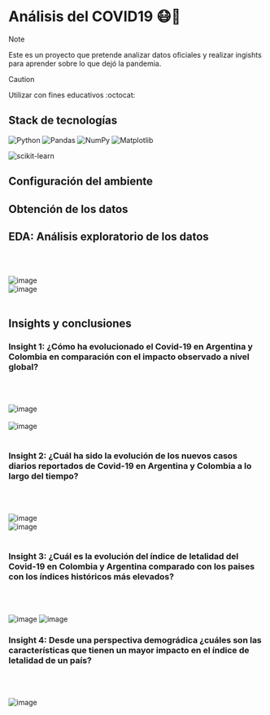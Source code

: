 <h1>Análisis del COVID19 😷🦠</h1>

> [!NOTE]
> Este es un proyecto que pretende analizar datos oficiales y realizar ingishts para aprender sobre lo que dejó la pandemia. <br>

> [!CAUTION]
> Utilizar con fines educativos :octocat:


<h2>Stack de tecnologías</h2>

![Python](https://img.shields.io/badge/python-3670A0?style=for-the-badge&logo=python&logoColor=ffdd54) ![Pandas](https://img.shields.io/badge/pandas-%23150458.svg?style=for-the-badge&logo=pandas&logoColor=white) ![NumPy](https://img.shields.io/badge/numpy-%23013243.svg?style=for-the-badge&logo=numpy&logoColor=white) ![Matplotlib](https://img.shields.io/badge/Matplotlib-%23ffffff.svg?style=for-the-badge&logo=Matplotlib&logoColor=black)

![scikit-learn](https://img.shields.io/badge/scikit--learn-%23F7931E.svg?style=for-the-badge&logo=scikit-learn&logoColor=white)




<h2>Configuración del ambiente</h2>

<h2>Obtención de los datos</h2>

<h2>EDA: Análisis exploratorio de los datos</h2><br><br>

![image](https://github.com/pabloing93/covid19-analysis/assets/32267303/acd4496c-59d7-4486-b82c-eb26960df379)
<br>
![image](https://github.com/pabloing93/covid19-analysis/assets/32267303/2b78f6d1-ebc5-4fd4-93f3-fe01faa5d568)
<br><br>

<h2>Insights y conclusiones</h2>
<h3>Insight 1: ¿Cómo ha evolucionado el Covid-19 en Argentina y Colombia en comparación con el impacto observado a nivel global? </h3><br><br>

![image](https://github.com/pabloing93/covid19-analysis/assets/32267303/9d02f9df-8a65-49cb-b0ae-3a6831e6fd40)<br><br>
![image](https://github.com/pabloing93/covid19-analysis/assets/32267303/4d28ebed-5cfd-4c25-9676-e6584a51ad5d)
<br><br>
<h3>Insight 2: ¿Cuál ha sido la evolución de los nuevos casos diarios reportados de Covid-19 en Argentina y Colombia a lo largo del tiempo?</h3><br><br>

![image](https://github.com/pabloing93/covid19-analysis/assets/32267303/6b87a9c2-1885-4455-af0a-2b5e00bfbe1a)<br>
![image](https://github.com/pabloing93/covid19-analysis/assets/32267303/96cb908f-3d7c-400f-b1c2-3f0251e0a48d)<br><br>



<h3>Insight 3: ¿Cuál es la evolución del índice de letalidad del Covid-19 en Colombia y Argentina comparado con los paises con los índices históricos más elevados?</h3><br><br>

![image](https://github.com/pabloing93/covid19-analysis/assets/32267303/dffe2e30-d02d-4865-b4b7-1326f2391b8d)
![image](https://github.com/pabloing93/covid19-analysis/assets/32267303/de71eee2-1833-4bb7-a59e-e0c374e1f640)


<h3>Insight 4: Desde una perspectiva demográdica ¿cuáles son las características que tienen un mayor impacto en el índice de letalidad de un país?</h3><br><br>

![image](https://github.com/pabloing93/covid19-analysis/assets/32267303/4a9bf54b-d8f7-40fe-b76f-2faec888142e)


